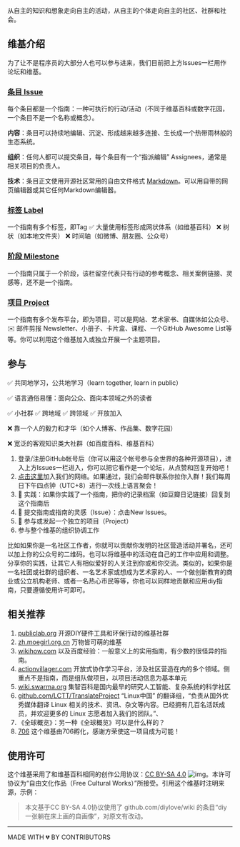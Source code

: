 从自主的知识和想象走向自主的活动，从自主的个体走向自主的社区、社群和社会。

## 维基介绍

为了让不是程序员的大部分人也可以参与进来，我们目前把上方Issues一栏用作论坛和维基。

### [条目 Issue](https://github.com/diylove/wiki/issues)

每个条目都是一个指南：一种可执行的行动/活动（不同于维基百科或数字花园，一个条目不是一个名称或概念）。

**内容**：条目可以持续地编辑、沉淀、形成越来越多连接、生长成一个热带雨林般的生态系统。

**组织**：任何人都可以提交条目，每个条目有一个“指派编辑” Assignees，通常是相关项目的负责人。

**技术**：条目正文使用开源社区常用的自由文件格式 [Markdown](https://www.markdown.xyz/getting-started/)。可以用自带的网页编辑器或其它任何Markdown编辑器。

### [标签 Label](https://github.com/diylove/wiki/labels)

一个指南有多个标签，即Tag ✅ 大量使用标签形成网状体系（如维基百科） ❌ 树状（如本地文件夹） ❌ 时间轴（如微博、朋友圈、公众号）

### [阶段 Milestone](https://github.com/diylove/wiki/milestones)

一个指南只属于一个阶段，该栏留空代表只有行动的参考概念、相关案例链接、灵感等，还不是一个指南。

### [项目 Project](https://github.com/diylove/wiki/projects)

一个指南有多个发布平台，即为项目，可以是网站、艺术家书、自媒体如公众号、✉️ 邮件剪报 Newsletter、小册子、卡片盒、课程、一个GitHub Awesome List等等。你可以利用这个维基加入或独立开展一个主题项目。


## 参与

✅ 共同地学习，公共地学习（learn together, learn in public）

✅ 语言通俗易懂：面向公众、面向本领域之外的读者

✅ 小社群 ✅ 跨地域 ✅ 跨领域 ✅ 开放加入 

❌ 靠一个人的毅力和才华（如个人博客、作品集、数字花园） 

❌ 宽泛的客观知识类大社群（如百度百科、维基百科）

1. 登录/注册GitHub帐号后（你可以用这个帐号参与全世界的各种开源项目），进入上方Issues一栏进入，你可以把它看作是一个论坛，从点赞和回复开始吧！
2. [点击这里](https://chilipepper.io/form/xhot-red-fresnos-1743816a-28d3-47b9-a3c9-0bb76b78b1d4)加入我们的网络。如果通过，我们会邮件联系你拉你入群！我们每周日下午四点钟（UTC+8）进行一次线上语言聚会！
3. 🍇 实践：如果你实践了一个指南，把你的记录档案（如豆瓣日记链接）回复到这个指南后
4. 🌿 提交指南或指南的灵感（Issue）：点击New Issues。
5. 🌸 参与或发起一个独立的项目（Project）
6. 参与整个维基的组织协调工作

比如如果你是一名社区工作者，你就可以贡献你发明的社区营造活动并署名，还可以加上你的公众号的二维码。也可以将维基中的活动在自己的工作中应用和调整。分享你的实践，让其它人有相似爱好的人关注到你或和你交流。类似的，如果你是一名社团或社群的组织者、一名艺术家或想成为艺术家的人、一个做创新教育的商业或公立机构老师、或者一名热心市民等等，你也可以同样地贡献和应用diy指南，只要遵循使用许可即可。

## 相关推荐

1. [publiclab.org](http://publiclab.org/)  开源DIY硬件工具和环保行动的维基社群
2. [zh.moegirl.org.cn](http://zh.moegirl.org.cn/)  万物皆可萌的维基
3. [wikihow.com](http://wikihow.com/) 以及百度经验：一般意义上的实用指南，有少数的很怪异的指南。
4. [actionvillager.com](http://actionvillager.com/)  开放式协作学习平台，涉及社区营造在内的多个领域。侧重点不是指南，而是组队做项目，以项目活动信息为基本单元
5. [wiki.swarma.org](https://wiki.swarma.org/)  集智百科是国内最早的研究人工智能、复杂系统的科学社区
6. [github.com/LCTT/TranslateProject](https://github.com/LCTT/TranslateProject) “Linux中国” 的翻译组，“负责从国外优秀媒体翻译 Linux 相关的技术、资讯、杂文等内容。已经拥有几百名活跃成员，并欢迎更多的 Linux 志愿者加入我们的团队。”、
7. 《全球概览》：另一种《全球概览》可以是什么样的？
8. [706](https://706er.com/) 这个维基由706孵化，感谢方荣使这一项目成为可能！
   ‌
## 使用许可

这个维基采用了和维基百科相同的创作公用协议：[CC BY-SA 4.0](https://creativecommons.org/licenses/by-sa/4.0/deed.zh) ![img](https://licensebuttons.net/l/by-sa/4.0/80x15.png)。本许可协议为“自由文化作品（Free Cultural Works）”所接受。引用这个维基时注明来源，示例：
> 本文基于CC BY-SA 4.0协议使用了 github.com/diylove/wiki 的条目“diy一张躺在床上画的自画像”，对原文有改动。


---
MADE WITH 💔 BY CONTRIBUTORS

